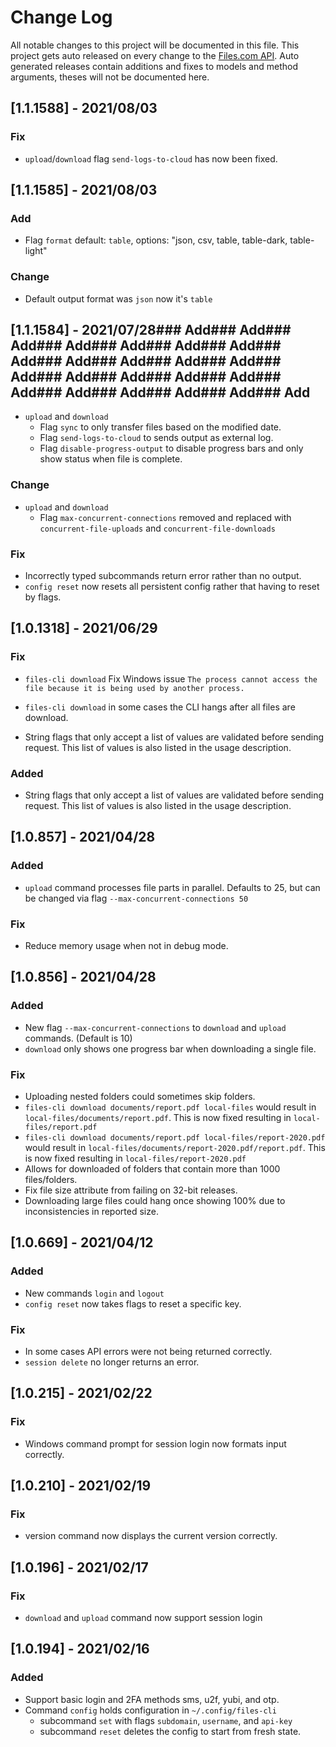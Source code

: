# Change Log

All notable changes to this project will be documented in this file.
This project gets auto released on every change to the [Files.com API](https://developers.files.com).
Auto generated releases contain additions and fixes to models and method arguments, theses will not be documented here.

## [1.1.1588] - 2021/08/03
### Fix
- `upload`/`download` flag `send-logs-to-cloud` has now been fixed.

## [1.1.1585] - 2021/08/03
### Add
- Flag `format` default: `table`, options: "json, csv, table, table-dark, table-light"

### Change
- Default output format was `json` now it's `table`

## [1.1.1584] - 2021/07/28### Add### Add### Add### Add### Add### Add### Add### Add### Add### Add### Add### Add### Add### Add### Add### Add### Add### Add### Add### Add### Add### Add### Add
- `upload` and `download`
    - Flag `sync` to only transfer files based on the modified date.
    - Flag `send-logs-to-cloud` to sends output as external log.
    - Flag `disable-progress-output` to disable progress bars and only show status when file is complete.

### Change
- `upload` and `download`
    - Flag `max-concurrent-connections` removed and replaced with `concurrent-file-uploads` and `concurrent-file-downloads`

### Fix
- Incorrectly typed subcommands return error rather than no output.
- `config reset` now resets all persistent config rather that having to reset by flags.

## [1.0.1318] - 2021/06/29
### Fix
- `files-cli download` Fix Windows issue `The process cannot access the file because it is being used by another process.`
- `files-cli download` in some cases the CLI hangs after all files are download.

- String flags that only accept a list of values are validated before sending request. This list of values is also listed in the usage description.
### Added
- String flags that only accept a list of values are validated before sending request. This list of values is also listed in the usage description.

## [1.0.857] - 2021/04/28
### Added
- `upload` command processes file parts in parallel. Defaults to 25, but can be changed via flag `--max-concurrent-connections 50`

### Fix
- Reduce memory usage when not in debug mode.

## [1.0.856] - 2021/04/28
### Added
- New flag `--max-concurrent-connections` to `download` and `upload` commands. (Default is 10)
- `download` only shows one progress bar when downloading a single file.

### Fix
- Uploading nested folders could sometimes skip folders.
- `files-cli download documents/report.pdf local-files` would result in `local-files/documents/report.pdf`. This is now fixed resulting in `local-files/report.pdf`
- `files-cli download documents/report.pdf local-files/report-2020.pdf` would result in `local-files/documents/report-2020.pdf/report.pdf`. This is now fixed resulting in `local-files/report-2020.pdf`
- Allows for downloaded of folders that contain more than 1000 files/folders.
- Fix file size attribute from failing on 32-bit releases.
- Downloading large files could hang once showing 100% due to inconsistencies in reported size.

## [1.0.669] - 2021/04/12
### Added
- New commands `login` and `logout`
- `config reset` now takes flags to reset a specific key.

### Fix
- In some cases API errors were not being returned correctly.
- `session delete` no longer returns an error.

## [1.0.215] - 2021/02/22
### Fix
- Windows command prompt for session login now formats input correctly.

## [1.0.210] - 2021/02/19
### Fix
- version command now displays the current version correctly.

## [1.0.196] - 2021/02/17
### Fix
- `download` and `upload` command now support session login

## [1.0.194] - 2021/02/16
### Added
- Support basic login and 2FA methods sms, u2f, yubi, and otp.
- Command `config` holds configuration in `~/.config/files-cli`
    - subcommand `set` with flags `subdomain`, `username`, and `api-key`
    - subcommand `reset` deletes the config to start from fresh state.
